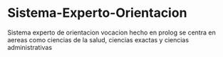 # Sistema-Experto-Orientacion
Sistema experto de orientacion vocacion hecho en prolog se centra en aereas como ciencias de la salud, ciencias exactas y ciencias administrativas
